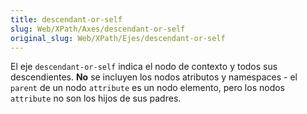 ```yaml
---
title: descendant-or-self
slug: Web/XPath/Axes/descendant-or-self
original_slug: Web/XPath/Ejes/descendant-or-self
---
```


El eje `descendant-or-self` indica el nodo de contexto y todos sus descendientes. **No** se incluyen los nodos atributos y namespaces - el `parent` de un nodo `attribute` es un nodo elemento, pero los nodos `attribute` no son los hijos de sus padres.
